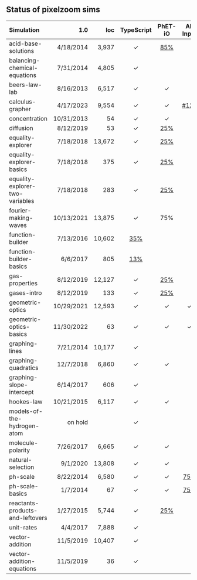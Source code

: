 ## Status of pixelzoom sims

| Simulation                       |        1.0 |    loc |                           TypeScript                           |                                    PhET-iO                                    |                                   Alt Input                                    |                                      UI Sound                                       |                           Dynamic Locale                           | Simulation Preferences | Color Profile |
|:---------------------------------|-----------:|-------:|:--------------------------------------------------------------:|:-----------------------------------------------------------------------------:|:------------------------------------------------------------------------------:|:-----------------------------------------------------------------------------------:|:------------------------------------------------------------------:|:----------------------:|:-------------:|
| acid-base-solutions              |  4/18/2014 |  3,937 |                               ✓                                |       [85%](https://github.com/phetsims/acid-base-solutions/issues/178)       |                                                                                |                                                                                     |                                 ✓                                  |          N/A           |       ✓       |
| balancing-chemical-equations     |  7/31/2014 |  4,805 |                               ✓                                |                                                                               |                                                                                |                                                                                     |                                 ✓                                  |          N/A           |               |
| beers-law-lab                    |  8/16/2013 |  6,517 |                               ✓                                |                                       ✓                                       |                                                                                |                                                                                     |                                 ✓                                  |           ✓            |               |
| calculus-grapher                 |  4/17/2023 |  9,554 |                               ✓                                |                                       ✓                                       |        [#125](https://github.com/phetsims/calculus-grapher/issues/125)         |                                                                                     |                                 ✓                                  |           ✓            |       ✓       |
| concentration                    | 10/31/2013 |     54 |                               ✓                                |                                       ✓                                       |                                                                                |                                                                                     |                                 ✓                                  |           ✓            |               |
| diffusion                        |  8/12/2019 |     53 |                               ✓                                |          [25%](https://github.com/phetsims/gas-properties/issues/77)          |                                                                                |                                                                                     |                                 ✓                                  |           ✓            |       ✓       |
| equality-explorer                |  7/18/2018 | 13,672 |                               ✓                                |        [25%](https://github.com/phetsims/equality-explorer/issues/200)        |                                                                                |                                                                                     |                                 ✓                                  |           ✓            |               |
| equality-explorer-basics         |  7/18/2018 |    375 |                               ✓                                |        [25%](https://github.com/phetsims/equality-explorer/issues/200)        |                                                                                |                                                                                     |                                 ✓                                  |           ✓            |               |
| equality-explorer-two-variables  |  7/18/2018 |    283 |                               ✓                                |        [25%](https://github.com/phetsims/equality-explorer/issues/200)        |                                                                                |                                                                                     |                                 ✓                                  |           ✓            |               |
| fourier-making-waves             | 10/13/2021 | 13,875 |                               ✓                                |                                      75%                                      |                                                                                |                                                                                     | [80%](https://github.com/phetsims/fourier-making-waves/issues/225) |          N/A           |       ✓       |
| function-builder                 |  7/13/2016 | 10,602 | [35%](https://github.com/phetsims/function-builder/issues/158) |                                                                               |                                                                                |                                                                                     |   [80%](https://github.com/phetsims/function-builder/issues/156)   |          N/A           |               |
| function-builder-basics          |   6/6/2017 |    805 | [13%](https://github.com/phetsims/function-builder/issues/158) |                                                                               |                                                                                |                                                                                     |                                 ✓                                  |          N/A           |               |
| gas-properties                   |  8/12/2019 | 12,127 |                               ✓                                |          [25%](https://github.com/phetsims/gas-properties/issues/77)          |                                                                                |                                                                                     |                                 ✓                                  |           ✓            |       ✓       |
| gases-intro                      |  8/12/2019 |    133 |                               ✓                                |          [25%](https://github.com/phetsims/gas-properties/issues/77)          |                                                                                |                                                                                     |                                 ✓                                  |           ✓            |       ✓       |
| geometric-optics                 | 10/29/2021 | 12,593 |                               ✓                                |                                       ✓                                       |                                       ✓                                        |                                          ✓                                          |                                 ✓                                  |           ✓            |       ✓       |
| geometric-optics-basics          | 11/30/2022 |     63 |                               ✓                                |                                       ✓                                       |                                       ✓                                        |                                          ✓                                          |                                 ✓                                  |           ✓            |       ✓       |
| graphing-lines                   |  7/21/2014 | 10,177 |                               ✓                                |                                                                               |                                                                                |                                                                                     |    [25%](https://github.com/phetsims/graphing-lines/issues/140)    |          N/A           |               |
| graphing-quadratics              |  12/7/2018 |  6,860 |                               ✓                                |                                       ✓                                       |                                                                                |                                                                                     |                                 ✓                                  |          N/A           |               |
| graphing-slope-intercept         |  6/14/2017 |    606 |                               ✓                                |                                                                               |                                                                                |                                                                                     |                                 ✓                                  |          N/A           |               |
| hookes-law                       | 10/21/2015 |  6,117 |                               ✓                                |                                       ✓                                       |                                                                                |                                                                                     |      [25%](https://github.com/phetsims/hookes-law/issues/81)       |          N/A           |               |
| models-of-the-hydrogen-atom      |    on hold |        |                               ✓                                |                                                                               |                                                                                |                                                                                     |                                                                    |                        |               |
| molecule-polarity                |  7/26/2017 |  6,665 |                               ✓                                |                                       ✓                                       |                                                                                |                                                                                     |                                 ✓                                  |           ✓            |               |
| natural-selection                |   9/1/2020 | 13,808 |                               ✓                                |                                       ✓                                       |                                                                                |                                                                                     |                                 ✓                                  |          N/A           |               |
| ph-scale                         |  8/22/2014 |  6,580 |                               ✓                                |                                       ✓                                       | [75%](https://github.com/phetsims/ph-scale/issues/249#issuecomment-1319350553) | [disabled](https://github.com/phetsims/ph-scale/issues/248#issuecomment-1319254656) |                                 ✓                                  |           ✓            |               |
| ph-scale-basics                  |   1/7/2014 |     67 |                               ✓                                |                                       ✓                                       | [75%](https://github.com/phetsims/ph-scale/issues/249#issuecomment-1319350553) | [disabled](https://github.com/phetsims/ph-scale/issues/248#issuecomment-1319254656) |                                 ✓                                  |           ✓            |               |
| reactants-products-and-leftovers |  1/27/2015 |  5,744 |                               ✓                                | [25%](https://github.com/phetsims/reactants-products-and-leftovers/issues/78) |                                                                                |                                                                                     |                                 ✓                                  |          N/A           |               |
| unit-rates                       |   4/4/2017 |  7,888 |                               ✓                                |                                                                               |                                                                                |                                                                                     |      [5%](https://github.com/phetsims/unit-rates/issues/222)       |          N/A           |               |
| vector-addition                  |  11/5/2019 | 10,407 |                               ✓                                |                                                                               |                                                                                |                                                                                     |    [0%](https://github.com/phetsims/vector-addition/issues/280)    |          N/A           |               |
| vector-addition-equations        |  11/5/2019 |     36 |                               ✓                                |                                                                               |                                                                                |                                                                                     |                                 ✓                                  |          N/A           |               |
